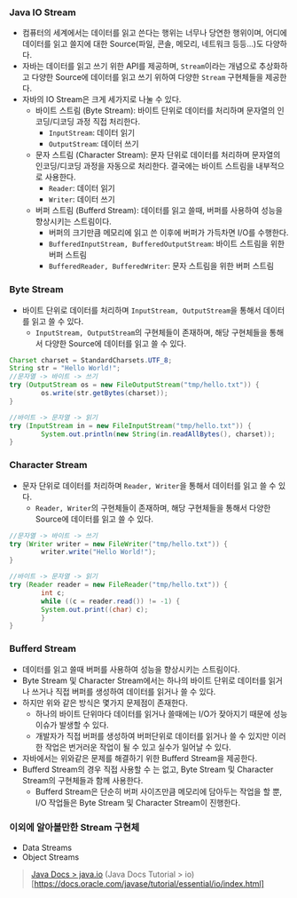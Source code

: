 ### Java IO Stream

- 컴퓨터의 세계에서는 데이터를 읽고 쓴다는 행위는 너무나 당연한 행위이며, 어디에 데이터를 읽고 쓸지에 대한 Source(파일, 콘솔, 메모리, 네트워크 등등...)도 다양하다.
- 자바는 데이터를 읽고 쓰기 위한 API를 제공하며, `Stream`이라는 개념으로 추상화하고 다양한 Source에 데이터를 읽고 쓰기 위하여 다양한 `Stream` 구현체들을 제공한다.
- 자바의 IO Stream은 크게 세가지로 나눌 수 있다.
    - 바이트 스트림 (Byte Stream): 바이트 단위로 데이터를 처리하며 문자열의 인코딩/디코딩 과정 직접 처리한다.
        - `InputStream`: 데이터 읽기
        - `OutputStream`: 데이터 쓰기
    - 문자 스트림 (Character Stream): 문자 단위로 데이터를 처리하며 문자열의 인코딩/디코딩 과정을 자동으로 처리한다. 결국에는 바이트 스트림을 내부적으로 사용한다.
        - `Reader`: 데이터 읽기
        - `Writer`: 데이터 쓰기
    - 버퍼 스트림 (Bufferd Stream): 데이터를 읽고 쓸때, 버퍼를 사용하여 성능을 향상시키는 스트림이다.
        - 버퍼의 크기만큼 메모리에 읽고 쓴 이후에 버퍼가 가득차면 I/O를 수행한다.
        - `BufferedInputStream, BufferedOutputStream`: 바이트 스트림을 위한 버퍼 스트림
        - `BufferedReader, BufferedWriter`: 문자 스트림을 위한 버퍼 스트림

### Byte Stream

- 바이트 단위로 데이터를 처리하며 `InputStream, OutputStream`을 통해서 데이터를 읽고 쓸 수 있다.
    - `InputStream, OutputStream`의 구현체들이 존재하며, 해당 구현체들을 통해서 다양한 Source에 데이터를 읽고 쓸 수 있다.

```java
Charset charset = StandardCharsets.UTF_8;
String str = "Hello World!";
//문자열 -> 바이트 -> 쓰기
try (OutputStream os = new FileOutputStream("tmp/hello.txt")) {
        os.write(str.getBytes(charset));
}

//바이트 -> 문자열 -> 읽기
try (InputStream in = new FileInputStream("tmp/hello.txt")) {
        System.out.println(new String(in.readAllBytes(), charset));
}
```

### Character Stream
- 문자 단위로 데이터를 처리하며 `Reader, Writer`을 통해서 데이터를 읽고 쓸 수 있다.
    - `Reader, Writer`의 구현체들이 존재하며, 해당 구현체들을 통해서 다양한 Source에 데이터를 읽고 쓸 수 있다.
 
```java
//문자열 -> 바이트 -> 쓰기
try (Writer writer = new FileWriter("tmp/hello.txt")) {
        writer.write("Hello World!");
}

//바이트 -> 문자열 -> 읽기
try (Reader reader = new FileReader("tmp/hello.txt")) {
        int c;
        while ((c = reader.read()) != -1) {
        System.out.print((char) c);
        }
}
```

### Bufferd Stream
- 데이터를 읽고 쓸때 버퍼를 사용하여 성능을 향상시키는 스트림이다.
- Byte Stream 및 Character Stream에서는 하나의 바이트 단위로 데이터를 읽거나 쓰거나 직접 버퍼를 생성하여 데이터를 읽거나 쓸 수 있다.
- 하지만 위와 같은 방식은 몇가지 문제점이 존재한다.
  - 하나의 바이트 단위마다 데이터를 읽거나 쓸때에는 I/O가 잦아지기 때문에 성능 이슈가 발생할 수 있다.
  - 개발자가 직접 버퍼를 생성하여 버퍼단위로 데이터를 읽거나 쓸 수 있지만 이러한 작업은 번거러운 작업이 될 수 있고 실수가 일어날 수 있다.
- 자바에서는 위와같은 문제를 해결하기 위한 Bufferd Stream을 제공한다.
- Bufferd Stream의 경우 직접 사용할 수 는 없고, Byte Stream 및 Character Stream의 구현체들과 함께 사용한다.
  - Bufferd Stream은 단순히 버퍼 사이즈만큼 메모리에 담아두는 작업을 할 뿐, I/O 작업들은 Byte Stream 및 Character Stream이 진행한다.


### 이외에 알아볼만한 Stream 구현체

- Data Streams
- Object Streams



> [Java Docs > java.io](https://docs.oracle.com/en/java/javase/21/docs/api/java.base/java/io/package-summary.html)
> (Java Docs Tutorial > io)[https://docs.oracle.com/javase/tutorial/essential/io/index.html]